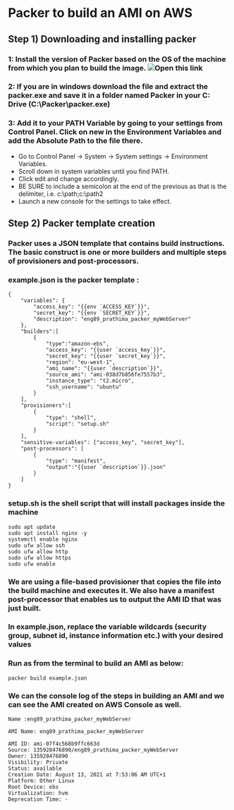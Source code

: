 # Packer to build an AMI on AWS

## Step 1) Downloading and installing packer

### 1: Install the version of Packer based on the OS of the machine from which you plan to build the image. ![Open this link](https://www.packer.io/downloads)
### 2: If you are in windows download the file and extract the packer.exe and save it in a folder named Packer in your C: Drive (C:\Packer\packer.exe)
### 3: Add it to your PATH Variable by going to your settings from Control Panel. Click on new in the Environment Variables and add the Absolute Path to the file there.
- Go to Control Panel -> System -> System settings -> Environment Variables.
- Scroll down in system variables until you find PATH.
- Click edit and change accordingly.
- BE SURE to include a semicolon at the end of the previous as that is the delimiter, i.e. c:\path;c:\path2
- Launch a new console for the settings to take effect.

## Step 2) Packer template creation
### Packer uses a JSON template that contains build instructions. The basic construct is one or more builders and multiple steps of provisioners and post-processors.
### example.json is the packer template :
```
{
    "variables": {
        "access_key": "{{env `ACCESS_KEY`}}",
        "secret_key": "{{env `SECRET_KEY`}}",
        "description": "eng89_prathima_packer_myWebServer"
    },
    "builders":[
        {
            "type":"amazon-ebs", 
            "access_key": "{{user `access_key`}}",
            "secret_key": "{{user `secret_key`}}",
            "region": "eu-west-1",
            "ami_name": "{{user `description`}}",
            "source_ami": "ami-038d7b856fe7557b3",
            "instance_type": "t2.micro",
            "ssh_username": "ubuntu"
        }
    ],
    "provisioners":[
        {
            "type": "shell",
            "script": "setup.sh"
        }
    ],
    "sensitive-variables": ["access_key", "secret_key"],
    "post-processors": [
        {
            "type": "manifest",
            "output":"{{user `description`}}.json"
        }
    ]
}
```
### setup.sh is the shell script that will install packages inside the machine
```
sudo apt update
sudo apt install nginx -y
systemctl enable nginx
sudo ufw allow ssh
sudo ufw allow http
sudo ufw allow https
sudo ufw enable
```
### We are using a file-based provisioner that copies the file into the build machine and executes it. We also have a manifest post-processor that enables us to output the AMI ID that was just built.

### In example.json, replace the variable wildcards (security group, subnet id, instance information etc.) with your desired values
### Run as from the terminal to build an AMI as below:
`packer build example.json`

### We can the console log of the steps in building an AMI and we can see the AMI created on AWS Console as well.

```
Name :eng89_prathima_packer_myWebServer

AMI Name: eng89_prathima_packer_myWebServer

AMI ID: ami-07f4c568b9ffc663d
Source: 135928476890/eng89_prathima_packer_myWebServer
Owner: 135928476890
Visibility: Private
Status: available
Creation Date: August 13, 2021 at 7:53:06 AM UTC+1
Platform: Other Linux
Root Device: ebs
Virtualization: hvm
Deprecation Time: -

```